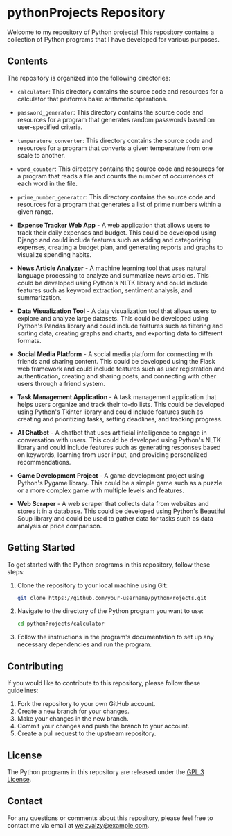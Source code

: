 # pythonProjects Repository

Welcome to my repository of Python projects! This repository contains a collection of Python programs that I have developed for various purposes.

## Contents

The repository is organized into the following directories:

- `calculator`: This directory contains the source code and resources for a calculator that performs basic arithmetic operations.
- `password_generator`: This directory contains the source code and resources for a program that generates random passwords based on user-specified criteria.
- `temperature_converter`: This directory contains the source code and resources for a program that converts a given temperature from one scale to another.
- `word_counter`: This directory contains the source code and resources for a program that reads a file and counts the number of occurrences of each word in the file.
- `prime_number_generator`: This directory contains the source code and resources for a program that generates a list of prime numbers within a given range.

- **Expense Tracker Web App** - A web application that allows users to track their daily expenses and budget. This could be developed using Django and could include features such as adding and categorizing expenses, creating a budget plan, and generating reports and graphs to visualize spending habits.

- **News Article Analyzer** - A machine learning tool that uses natural language processing to analyze and summarize news articles. This could be developed using Python's NLTK library and could include features such as keyword extraction, sentiment analysis, and summarization.

- **Data Visualization Tool** - A data visualization tool that allows users to explore and analyze large datasets. This could be developed using Python's Pandas library and could include features such as filtering and sorting data, creating graphs and charts, and exporting data to different formats.

- **Social Media Platform** - A social media platform for connecting with friends and sharing content. This could be developed using the Flask web framework and could include features such as user registration and authentication, creating and sharing posts, and connecting with other users through a friend system.

- **Task Management Application** - A task management application that helps users organize and track their to-do lists. This could be developed using Python's Tkinter library and could include features such as creating and prioritizing tasks, setting deadlines, and tracking progress.

- **AI Chatbot** - A chatbot that uses artificial intelligence to engage in conversation with users. This could be developed using Python's NLTK library and could include features such as generating responses based on keywords, learning from user input, and providing personalized recommendations.

- **Game Development Project** - A game development project using Python's Pygame library. This could be a simple game such as a puzzle or a more complex game with multiple levels and features.

- **Web Scraper** - A web scraper that collects data from websites and stores it in a database. This could be developed using Python's Beautiful Soup library and could be used to gather data for tasks such as data analysis or price comparison.

## Getting Started

To get started with the Python programs in this repository, follow these steps:

1. Clone the repository to your local machine using Git:

   ```sh
   git clone https://github.com/your-username/pythonProjects.git
   ```

2. Navigate to the directory of the Python program you want to use:

   ```sh
   cd pythonProjects/calculator
   ```

3. Follow the instructions in the program's documentation to set up any necessary dependencies and run the program.

## Contributing

If you would like to contribute to this repository, please follow these guidelines:

1. Fork the repository to your own GitHub account.
2. Create a new branch for your changes.
3. Make your changes in the new branch.
4. Commit your changes and push the branch to your account.
5. Create a pull request to the upstream repository.

## License

The Python programs in this repository are released under the [GPL 3 License](LICENSE).

## Contact

For any questions or comments about this repository, please feel free to contact me via email at [welzyalzy@example.com](mailto:welzyalzy@example.com).
